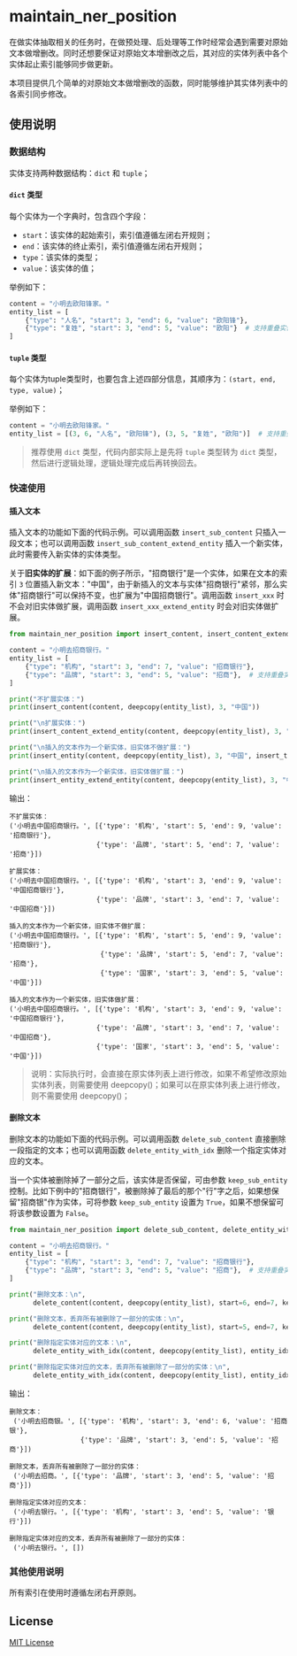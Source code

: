 # maintain_ner_position

在做实体抽取相关的任务时，在做预处理、后处理等工作时经常会遇到需要对原始文本做增删改。同时还想要保证对原始文本增删改之后，其对应的实体列表中各个实体起止索引能够同步做更新。

本项目提供几个简单的对原始文本做增删改的函数，同时能够维护其实体列表中的各索引同步修改。

## 使用说明

### 数据结构

实体支持两种数据结构：`dict` 和 `tuple`；

#### `dict` 类型

每个实体为一个字典时，包含四个字段：

* `start`：该实体的起始索引，索引值遵循左闭右开规则；
* `end`：该实体的终止索引，索引值遵循左闭右开规则；
* `type`：该实体的类型；
* `value`：该实体的值；

举例如下：

```python
content = "小明去欧阳锋家。"
entity_list = [
    {"type": "人名", "start": 3, "end": 6, "value": "欧阳锋"},
    {"type": "复姓", "start": 3, "end": 5, "value": "欧阳"}  # 支持重叠实体
]
```

#### `tuple` 类型

每个实体为tuple类型时，也要包含上述四部分信息，其顺序为：`(start, end, type, value)`；

举例如下：

```python
content = "小明去欧阳锋家。"
entity_list = [(3, 6, "人名", "欧阳锋"), (3, 5, "复姓", "欧阳")]  # 支持重叠实体
```

> 推荐使用 `dict` 类型，代码内部实际上是先将 `tuple` 类型转为 `dict` 类型，然后进行逻辑处理，逻辑处理完成后再转换回去。

### 快速使用

#### 插入文本

插入文本的功能如下面的代码示例。可以调用函数 `insert_sub_content` 只插入一段文本；也可以调用函数 `insert_sub_content_extend_entity` 插入一个新实体，此时需要传入新实体的实体类型。

关于**旧实体的扩展**：如下面的例子所示，"招商银行"是一个实体，如果在文本的索引 `3` 位置插入新文本："中国"，由于新插入的文本与实体"招商银行"紧邻，那么实体"招商银行"可以保持不变，也扩展为"中国招商银行"。调用函数 `insert_xxx` 时不会对旧实体做扩展，调用函数 `insert_xxx_extend_entity` 时会对旧实体做扩展。

```python
from maintain_ner_position import insert_content, insert_content_extend_entity

content = "小明去招商银行。"
entity_list = [
    {"type": "机构", "start": 3, "end": 7, "value": "招商银行"},
    {"type": "品牌", "start": 3, "end": 5, "value": "招商"},  # 支持重叠实体
]

print("不扩展实体：")
print(insert_content(content, deepcopy(entity_list), 3, "中国"))

print("\n扩展实体：")
print(insert_content_extend_entity(content, deepcopy(entity_list), 3, "中国"))

print("\n插入的文本作为一个新实体，旧实体不做扩展：")
print(insert_entity(content, deepcopy(entity_list), 3, "中国", insert_type="国家"))

print("\n插入的文本作为一个新实体，旧实体做扩展：")
print(insert_entity_extend_entity(content, deepcopy(entity_list), 3, "中国", insert_type="国家"))
```

输出：

```
不扩展实体：
('小明去中国招商银行。', [{'type': '机构', 'start': 5, 'end': 9, 'value': '招商银行'},
                      {'type': '品牌', 'start': 5, 'end': 7, 'value': '招商'}])

扩展实体：
('小明去中国招商银行。', [{'type': '机构', 'start': 3, 'end': 9, 'value': '中国招商银行'},
                      {'type': '品牌', 'start': 3, 'end': 7, 'value': '中国招商'}])

插入的文本作为一个新实体，旧实体不做扩展：
('小明去中国招商银行。', [{'type': '机构', 'start': 5, 'end': 9, 'value': '招商银行'},
                       {'type': '品牌', 'start': 5, 'end': 7, 'value': '招商'},
                       {'type': '国家', 'start': 3, 'end': 5, 'value': '中国'}])

插入的文本作为一个新实体，旧实体做扩展：
('小明去中国招商银行。', [{'type': '机构', 'start': 3, 'end': 9, 'value': '中国招商银行'},
                      {'type': '品牌', 'start': 3, 'end': 7, 'value': '中国招商'},
                      {'type': '国家', 'start': 3, 'end': 5, 'value': '中国'}])
```

> 说明：实际执行时，会直接在原实体列表上进行修改，如果不希望修改原始实体列表，则需要使用 deepcopy()；如果可以在原实体列表上进行修改，则不需要使用 deepcopy()；

#### 删除文本

删除文本的功能如下面的代码示例。可以调用函数 `delete_sub_content` 直接删除一段指定的文本；也可以调用函数 `delete_entity_with_idx` 删除一个指定实体对应的文本。

当一个实体被删除掉了一部分之后，该实体是否保留，可由参数 `keep_sub_entity` 控制。比如下例中的"招商银行"，被删除掉了最后的那个"行"字之后，如果想保留"招商银"作为实体，可将参数 `keep_sub_entity` 设置为 `True`，如果不想保留可将该参数设置为 `False`。

```python
from maintain_ner_position import delete_sub_content, delete_entity_with_idx

content = "小明去招商银行。"
entity_list = [
    {"type": "机构", "start": 3, "end": 7, "value": "招商银行"},
    {"type": "品牌", "start": 3, "end": 5, "value": "招商"},  # 支持重叠实体
]

print("删除文本：\n",
      delete_content(content, deepcopy(entity_list), start=6, end=7, keep_sub_entity=True))

print("删除文本，丢弃所有被删除了一部分的实体：\n",
      delete_content(content, deepcopy(entity_list), start=5, end=7, keep_sub_entity=False))

print("删除指定实体对应的文本：\n",
      delete_entity_with_idx(content, deepcopy(entity_list), entity_idx=1, keep_sub_entity=True))

print("删除指定实体对应的文本，丢弃所有被删除了一部分的实体：\n",
      delete_entity_with_idx(content, deepcopy(entity_list), entity_idx=1, keep_sub_entity=False))
```

输出：

```
删除文本：
 ('小明去招商银。', [{'type': '机构', 'start': 3, 'end': 6, 'value': '招商银'},
                  {'type': '品牌', 'start': 3, 'end': 5, 'value': '招商'}])

删除文本，丢弃所有被删除了一部分的实体：
 ('小明去招商。', [{'type': '品牌', 'start': 3, 'end': 5, 'value': '招商'}])

删除指定实体对应的文本：
 ('小明去银行。', [{'type': '机构', 'start': 3, 'end': 5, 'value': '银行'}])

删除指定实体对应的文本，丢弃所有被删除了一部分的实体：
 ('小明去银行。', [])
```

### 其他使用说明

所有索引在使用时遵循左闭右开原则。

## License

[MIT License](./LICENSE)

